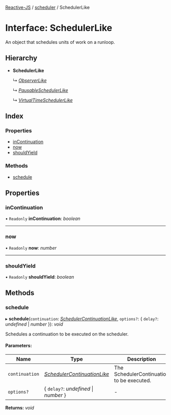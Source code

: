 [Reactive-JS](../README.md) / [scheduler](../modules/scheduler.md) / SchedulerLike

# Interface: SchedulerLike

An object that schedules units of work on a runloop.

## Hierarchy

* **SchedulerLike**

  ↳ [*ObserverLike*](observable.observerlike.md)

  ↳ [*PausableSchedulerLike*](scheduler.pausableschedulerlike.md)

  ↳ [*VirtualTimeSchedulerLike*](scheduler.virtualtimeschedulerlike.md)

## Index

### Properties

* [inContinuation](scheduler.schedulerlike.md#incontinuation)
* [now](scheduler.schedulerlike.md#now)
* [shouldYield](scheduler.schedulerlike.md#shouldyield)

### Methods

* [schedule](scheduler.schedulerlike.md#schedule)

## Properties

### inContinuation

• `Readonly` **inContinuation**: *boolean*

___

### now

• `Readonly` **now**: *number*

___

### shouldYield

• `Readonly` **shouldYield**: *boolean*

## Methods

### schedule

▸ **schedule**(`continuation`: [*SchedulerContinuationLike*](scheduler.schedulercontinuationlike.md), `options?`: { `delay?`: *undefined* \| *number*  }): *void*

Schedules a continuation to be executed on the scheduler.

#### Parameters:

Name | Type | Description |
------ | ------ | ------ |
`continuation` | [*SchedulerContinuationLike*](scheduler.schedulercontinuationlike.md) | The SchedulerContinuation to be executed.    |
`options?` | { `delay?`: *undefined* \| *number*  } | - |

**Returns:** *void*
